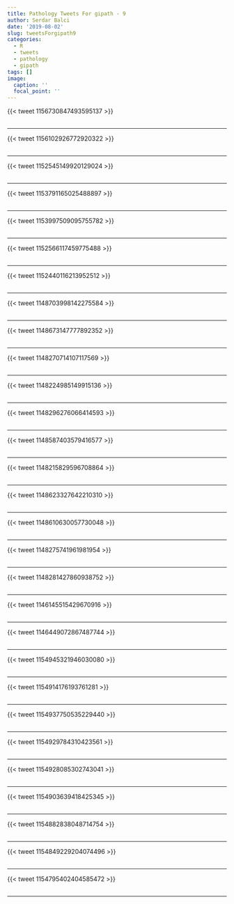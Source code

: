 ```yaml
---
title: Pathology Tweets For gipath - 9
author: Serdar Balci
date: '2019-08-02'
slug: tweetsForgipath9
categories:
  - R
  - tweets
  - pathology
  - gipath
tags: []
image:
  caption: ''
  focal_point: ''
---
```



{{< tweet 1156730847493595137 >}}
<br>
<br>
<hr>
{{< tweet 1156102926772920322 >}}
<br>
<br>
<hr>
{{< tweet 1152545149920129024 >}}
<br>
<br>
<hr>
{{< tweet 1153791165025488897 >}}
<br>
<br>
<hr>
{{< tweet 1153997509095755782 >}}
<br>
<br>
<hr>
{{< tweet 1152566117459775488 >}}
<br>
<br>
<hr>
{{< tweet 1152440116213952512 >}}
<br>
<br>
<hr>
{{< tweet 1148703998142275584 >}}
<br>
<br>
<hr>
{{< tweet 1148673147777892352 >}}
<br>
<br>
<hr>
{{< tweet 1148270714107117569 >}}
<br>
<br>
<hr>
{{< tweet 1148224985149915136 >}}
<br>
<br>
<hr>
{{< tweet 1148296276066414593 >}}
<br>
<br>
<hr>
{{< tweet 1148587403579416577 >}}
<br>
<br>
<hr>
{{< tweet 1148215829596708864 >}}
<br>
<br>
<hr>
{{< tweet 1148623327642210310 >}}
<br>
<br>
<hr>
{{< tweet 1148610630057730048 >}}
<br>
<br>
<hr>
{{< tweet 1148275741961981954 >}}
<br>
<br>
<hr>
{{< tweet 1148281427860938752 >}}
<br>
<br>
<hr>
{{< tweet 1146145515429670916 >}}
<br>
<br>
<hr>
{{< tweet 1146449072867487744 >}}
<br>
<br>
<hr>
{{< tweet 1154945321946030080 >}}
<br>
<br>
<hr>
{{< tweet 1154914176193761281 >}}
<br>
<br>
<hr>
{{< tweet 1154937750535229440 >}}
<br>
<br>
<hr>
{{< tweet 1154929784310423561 >}}
<br>
<br>
<hr>
{{< tweet 1154928085302743041 >}}
<br>
<br>
<hr>
{{< tweet 1154903639418425345 >}}
<br>
<br>
<hr>
{{< tweet 1154882838048714754 >}}
<br>
<br>
<hr>
{{< tweet 1154849229204074496 >}}
<br>
<br>
<hr>
{{< tweet 1154795402404585472 >}}
<br>
<br>
<hr>

